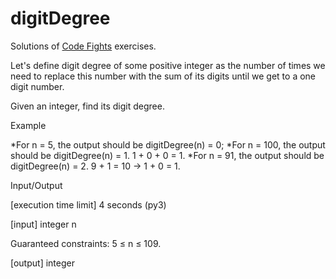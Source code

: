 # digitDegree

Solutions of [Code Fights](https://codefights.com) exercises.

Let's define digit degree of some positive integer as the number of times we need to replace this number with the sum of its digits until we get to a one digit number.

Given an integer, find its digit degree.

Example

*For n = 5, the output should be
digitDegree(n) = 0;
*For n = 100, the output should be
digitDegree(n) = 1.
1 + 0 + 0 = 1.
*For n = 91, the output should be
digitDegree(n) = 2.
9 + 1 = 10 -> 1 + 0 = 1.


Input/Output

[execution time limit] 4 seconds (py3)

[input] integer n

Guaranteed constraints:
5 ≤ n ≤ 109.

[output] integer
